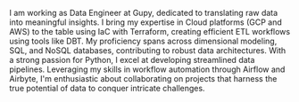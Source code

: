 I am working as Data Engineer at Gupy, dedicated to translating raw data into meaningful insights. I bring my expertise in Cloud platforms (GCP and AWS) to the table using IaC with Terraform, creating efficient ETL workflows using tools like DBT. My proficiency spans across dimensional modeling, SQL, and NoSQL databases, contributing to robust data architectures. With a strong passion for Python, I excel at developing streamlined data pipelines. Leveraging my skills in workflow automation through Airflow and Airbyte, I'm enthusiastic about collaborating on projects that harness the true potential of data to conquer intricate challenges.
